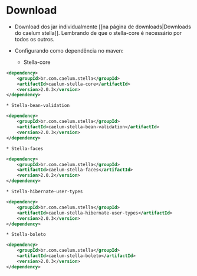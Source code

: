 # Download
  * Download dos jar individualmente [[na página de downloads|Downloads do caelum stella]]. Lembrando de que o stella-core é necessário por todos os outros.

  * Configurando como dependência no maven:
    * Stella-core
```xml
<dependency>
    <groupId>br.com.caelum.stella</groupId>
    <artifactId>caelum-stella-core</artifactId>
    <version>2.0.3</version>
</dependency>
```

    * Stella-bean-validation
```xml
<dependency>
    <groupId>br.com.caelum.stella</groupId>
    <artifactId>caelum-stella-bean-validation</artifactId>
    <version>2.0.3</version>
</dependency>
```

    * Stella-faces
```xml
<dependency>
    <groupId>br.com.caelum.stella</groupId>
    <artifactId>caelum-stella-faces</artifactId>
    <version>2.0.2</version>
</dependency>
```

    * Stella-hibernate-user-types
```xml
<dependency>
    <groupId>br.com.caelum.stella</groupId>
    <artifactId>caelum-stella-hibernate-user-types</artifactId>
    <version>2.0.3</version>
</dependency>
```

    * Stella-boleto
```xml
<dependency>
    <groupId>br.com.caelum.stella</groupId>
    <artifactId>caelum-stella-boleto</artifactId>
    <version>2.0.3</version>
</dependency>
```